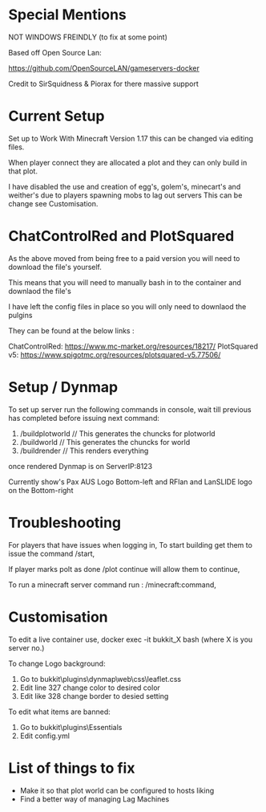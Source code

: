# Special Mentions

NOT WINDOWS FREINDLY (to fix at some point)

Based off Open Source Lan:

https://github.com/OpenSourceLAN/gameservers-docker

Credit to SirSquidness & Piorax for there massive support

# Current Setup

Set up to Work With Minecraft Version 1.17 this can be changed via editing files. 

When player connect they are allocated a plot and they can only build in that plot.

I have disabled the use and creation of  egg's, golem's, minecart's and weither's due to players spawning mobs to lag out servers
This can be change see Customisation.

# ChatControlRed and PlotSquared

As the above moved from being free to a paid version you will need to download the file's yourself.

This means that you will need to manually bash in to the container and downlaod the file's

I have left the config files in place so you will only need to downlaod the pulgins

They can be found at the below links :

ChatControlRed:  https://www.mc-market.org/resources/18217/
PlotSquared v5:  https://www.spigotmc.org/resources/plotsquared-v5.77506/

# Setup / Dynmap

To set up server run the following commands in console, wait till previous has completed before issuing next command:
1. /buildplotworld        // This generates the chuncks for plotworld
2. /buildworld            // This generates the chuncks for world
3. /buildrender           // This renders everything

once rendered Dynmap is on ServerIP:8123

Currently show's Pax AUS Logo Bottom-left and RFlan and LanSLIDE logo on the Bottom-right

# Troubleshooting
  
For players that have issues when logging in, To start building get them to issue the command /start,

If player marks polt as done /plot continue will allow them to continue,

To run a minecraft server command run : /minecraft:command,


# Customisation

To edit a live container use, docker exec -it bukkit_X bash (where X is you server no.)

To change Logo background:
 1.  Go to bukkit\plugins\dynmap\web\css\leaflet.css
 2.  Edit line 327 change color to desired color 
 3.  Edit like 328 change border to desied setting

To edit what items are banned:
1.  Go to bukkit\plugins\Essentials
2.  Edit config.yml

# List of things to fix

- Make it so that plot world can be configured to hosts liking
- Find a better way of managing Lag Machines
